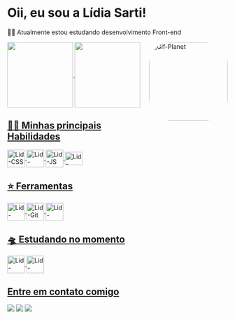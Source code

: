<div>
  <h1>Oii, eu sou a Lídia Sarti!</h1>
  <p>👩‍💻 Atualmente estou estudando desenvolvimento Front-end</p>
  <img align="right" alt="Gif-Planet" height="180" style="border-radius:50px;" src="https://i.pinimg.com/originals/d3/38/3d/d3383deb116fa51b872df1debfcd4043.gif"/>
</div>
<divaling = "top">
  <a href = "https://github.com/LidSarti">
      <img align="center" height="150em" src="https://github-readme-stats.vercel.app/api/top-langs/?username=LidSarti&layout=compact&langs_count=7&theme=swift"/>
      <img align="center" height="150em" src="https://github-readme-stats.vercel.app/api?username=LidSarti&show_icons=true&theme=swift"/>
      
  <div>
    <h2>👩‍🚀 Minhas principais Habilidades</h2>
    <img align="center" alt="Lid-CSS" heigt="30" width="40" src="https://cdn.jsdelivr.net/gh/devicons/devicon/icons/css3/css3-original-wordmark.svg"/>
    <img align="center" alt="Lid-HTML" heigt="30" width="40" src="https://cdn.jsdelivr.net/gh/devicons/devicon/icons/html5/html5-original-wordmark.svg"/>
    <img align="center" alt="Lid-JS" heigt="30" width="40"src="https://cdn.jsdelivr.net/gh/devicons/devicon/icons/javascript/javascript-plain.svg"/>
    <img align="center" alt="Lid-Python" height="30" width="40" src="https://cdn.jsdelivr.net/gh/devicons/devicon/icons/python/python-original.svg"/>
   </div>
   <div>
    <h2>⭐ Ferramentas</h2>
    <img align="center" alt ="Lid-VsCode" heigt="30" width="40" src="https://cdn.jsdelivr.net/gh/devicons/devicon/icons/vscode/vscode-original.svg""/>
    <img align="center" alt ="Lid-Git" heigt="30" width="40" src="https://cdn.jsdelivr.net/gh/devicons/devicon/icons/git/git-original.svg"/>
    <img align="center" alt ="Lid-GitHub" heigt="30" width="40" src="https://cdn.jsdelivr.net/gh/devicons/devicon/icons/github/github-original.svg"/>
   </div>
   <div>
    <h2>🛸 Estudando no momento</h2>
    <img align="center" alt ="Lid-React" heigt="30" width="40" src="https://cdn.jsdelivr.net/gh/devicons/devicon/icons/react/react-original.svg"/>
    <img align="center" alt ="Lid-TypeScript" heigt="30" width="40" src="https://cdn.jsdelivr.net/gh/devicons/devicon/icons/typescript/typescript-original.svg"/>
   </div>
</div>
<div>
  <h2>Entre em contato comigo</h2>
  <a href = "mailto:lid.sarti@gmail.com"><img src="https://img.shields.io/badge/Gmail-D14836?style=for-the-badge&logo=gmail&logoColor=white"></a>
  <a href = "https://www.linkedin.com/in/lídia-sarti-04257121a/"><img src = "https://img.shields.io/badge/LinkedIn-0077B5?style=for-the-badge&logo=linkedin&logoColor=white"></a>
  <a href = "https://codepen.io/LSarti"><img src = "https://img.shields.io/badge/Codepen-000000?style=for-the-badge&logo=codepen&logoColor=white"></a>
  
